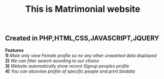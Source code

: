 <center><h1>This is Matrimonial website</h1></center><br>
<h2>Created in PHP,HTML,CSS,JAVASCRIPT,JQUERY</h2>
<p><b>Features</b><br>
<b>1)</b> <i>Male only view Female profile so no any other unwanted data displayed</i> <br>
<b>2)</b> <i>We can filter search acording to our choice</i><br>
<b>3)</b> <i>Website automatically show recent Signup peoples profile </i><br>
<b>4)</b> <i>You can alsoview profile of specific people and print biodata</i>
